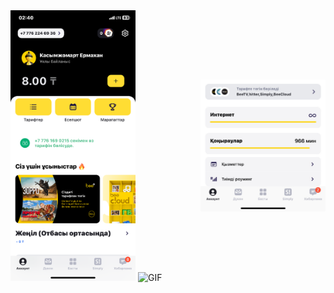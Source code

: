 <div style="display: flex; flex-direction: row; align-items: center;">
    <div style="flex: 50%;">
        <img src="IMG_3284.PNG" alt="Image 1" width="200"/>
        <img src="beelineAPP.gif" alt="GIF" width="250"/>
    </div>
    <div style="flex: 50%; text-align: right;">
        <img src="IMG_1F7E9CFB5978-1.jpeg" alt="Image 2" width="200"/>
    </div>
</div>
